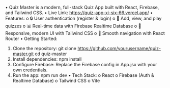 •	Quiz Master is a modern, full-stack Quiz App built with React, Firebase, and Tailwind CSS.
•	Live Link: https://quiz-app-xi-six-66.vercel.app/
•	Features:
o	🔒 User authentication (register & login)
o	📝 Add, view, and play quizzes
o	📊 Real-time data with Firebase Realtime Database
o	🎨 Responsive, modern UI with Tailwind CSS
o	🚀 Smooth navigation with React Router
•	Getting Started:
1.	Clone the repository:
git clone https://github.com/yourusername/quiz-master.git
cd quiz-master
2.	Install dependencies:
npm install
3.	Configure Firebase:
Replace the Firebase config in App.jsx with your own credentials.
4.	Run the app:
npm run dev
•	Tech Stack:
o	React
o	Firebase (Auth & Realtime Database)
o	Tailwind CSS
o	Vite

